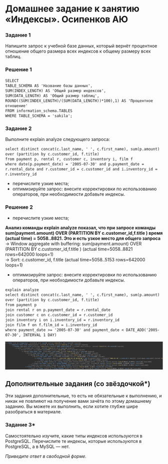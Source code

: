 
# Домашнее задание к занятию «Индексы». Осипенков АЮ

### Задание 1

Напишите запрос к учебной базе данных, который вернёт процентное отношение общего размера всех индексов к общему размеру всех таблиц.

### Решение 1

```mysql
SELECT 
TABLE_SCHEMA AS 'Название базы данных', 
SUM(INDEX_LENGTH) AS 'Общий размер индексов', 
SUM(DATA_LENGTH) AS 'Общий размер таблиц', 
ROUND((SUM(INDEX_LENGTH)/(SUM(DATA_LENGTH))*100),1) AS 'Процентное отношение'
FROM information_schema.TABLES
WHERE TABLE_SCHEMA = 'sakila';
```

### Задание 2

Выполните explain analyze следующего запроса:
```mysql
select distinct concat(c.last_name, ' ', c.first_name), sum(p.amount) over (partition by c.customer_id, f.title)
from payment p, rental r, customer c, inventory i, film f
where date(p.payment_date) = '2005-07-30' and p.payment_date = r.rental_date and r.customer_id = c.customer_id and i.inventory_id = r.inventory_id
```
- перечислите узкие места;
- оптимизируйте запрос: внесите корректировки по использованию операторов, при необходимости добавьте индексы.

### Решение 2

- перечислите узкие места;
  
**Анализ команды explain analyze показал, что при запросе команды sum(payment.amount) OVER (PARTITION BY c.customer_id,f.title ) время (actual time) = 5058..8821. Это и есть узкое место для общего запроса**  
-> Window aggregate with buffering: sum(payment.amount) OVER (PARTITION BY c.customer_id,f.title )   (actual time=5058..8821 rows=642000 loops=1)  
-> Sort: c.customer_id, f.title  (actual time=5058..5153 rows=642000 loops=1)  
  
- оптимизируйте запрос: внесите корректировки по использованию операторов, при необходимости добавьте индексы.  

```mysql
explain analyze
select distinct concat(c.last_name, ' ', c.first_name), sum(p.amount) over (partition by c.customer_id, f.title)
from payment p
join rental r on p.payment_date = r.rental_date
join customer c on c.customer_id = r.customer_id 
join inventory i on i.inventory_id = r.inventory_id 
join film f on f.film_id = i.inventory_id 
where payment_date >= '2005-07-30' and payment_date < DATE_ADD('2005-07-30', INTERVAL 1 DAY)
```
![alt text](https://github.com/Kovrei/home_work/blob/main/sdbsql/05-db/img/12-05-1.PNG?raw=true)

## Дополнительные задания (со звёздочкой*)
Эти задания дополнительные, то есть не обязательные к выполнению, и никак не повлияют на получение вами зачёта по этому домашнему заданию. Вы можете их выполнить, если хотите глубже шире разобраться в материале.

### Задание 3*

Самостоятельно изучите, какие типы индексов используются в PostgreSQL. Перечислите те индексы, которые используются в PostgreSQL, а в MySQL — нет.

*Приведите ответ в свободной форме.*
